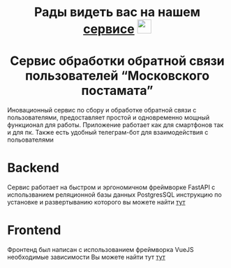 <h1 align="center">Рады видеть вас на нашем <a href="http://178.170.196.251:8080/#/" target="_blank">сервисе</a> 
<img src="https://github.com/blackcater/blackcater/raw/main/images/Hi.gif" height="32"/></h1>


<h1 align="center">Сервис обработки обратной связи пользователей 
“Московского постамата”</h1>

Иновационный сервис по сбору и обработке обратной связи с пользователями, предоставляет простой и одновременно мощный функционал 
для работы. Приложение работает как для смартфонов так и для пк. Также есть удобный телеграм-бот для взаимодействия с польователями


# Backend 
Сервис работает на быстром и эргономичном фреймворке FastAPI с использванием реляционной базы данных PostgresSQL
инструкцию по установке и развертыванию которого вы можете найти [тут](https://github.com/)


# Frontend
Фронтенд был написан с использованием фреймворка VueJS необходимые зависимости Вы можете найти тут [тут](https://github.com/K-Team-Coders/Collaboration/blob/main/frontend/README.md)


